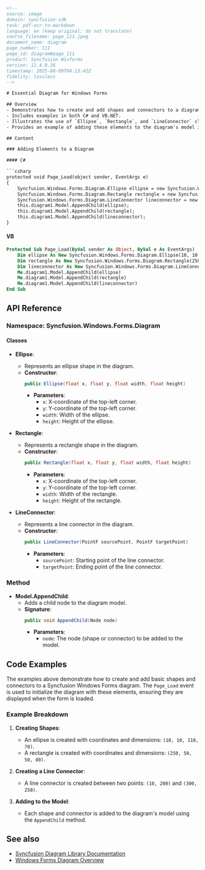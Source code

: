 ```html
<!-- 
source: image
domain: syncfusion-sdk
task: pdf-ocr-to-markdown
language: en (keep original; do not translate)
source_filename: page_111.jpeg
document_name: diagram
page_number: 111
page_id: diagram#page_111
product: Syncfusion Winforms
version: 11.4.0.26
timestamp: 2025-08-09T04:13:42Z
fidelity: lossless
-->

# Essential Diagram for Windows Forms

## Overview
- Demonstrates how to create and add shapes and connectors to a diagram using the Syncfusion.Windows.Forms.Diagram library in Windows Forms applications.
- Includes examples in both C# and VB.NET.
- Illustrates the use of `Ellipse`, `Rectangle`, and `LineConnector` classes to design a basic diagram.
- Provides an example of adding these elements to the diagram's model in the `Page_Load` event.

## Content

### Adding Elements to a Diagram

#### C#

```csharp
protected void Page_Load(object sender, EventArgs e)
{
    Syncfusion.Windows.Forms.Diagram.Ellipse ellipse = new Syncfusion.Windows.Forms.Diagram.Ellipse(10, 10, 110, 70);
    Syncfusion.Windows.Forms.Diagram.Rectangle rectangle = new Syncfusion.Windows.Forms.Diagram.Rectangle(250, 50, 50, 80);
    Syncfusion.Windows.Forms.Diagram.LineConnector lineconnector = new Syncfusion.Windows.Forms.Diagram.LineConnector(new System.Drawing.PointF(10, 200), new System.Drawing.PointF(300, 250));
    this.diagram1.Model.AppendChild(ellipse);
    this.diagram1.Model.AppendChild(rectangle);
    this.diagram1.Model.AppendChild(lineconnector);
}
```

#### VB

```vb
Protected Sub Page_Load(ByVal sender As Object, ByVal e As EventArgs)
    Dim ellipse As New Syncfusion.Windows.Forms.Diagram.Ellipse(10, 10, 110, 70)
    Dim rectangle As New Syncfusion.Windows.Forms.Diagram.Rectangle(250, 50, 50, 80)
    Dim lineconnector As New Syncfusion.Windows.Forms.Diagram.LineConnector(New System.Drawing.PointF(10, 200), New System.Drawing.PointF(300, 250))
    Me.diagram1.Model.AppendChild(ellipse)
    Me.diagram1.Model.AppendChild(rectangle)
    Me.diagram1.Model.AppendChild(lineconnector)
End Sub
```

## API Reference

### Namespace: Syncfusion.Windows.Forms.Diagram

#### Classes
- **Ellipse**:
  - Represents an ellipse shape in the diagram.
  - **Constructor**:
    ```csharp
    public Ellipse(float x, float y, float width, float height)
    ```
    - **Parameters**:
      - `x`: X-coordinate of the top-left corner.
      - `y`: Y-coordinate of the top-left corner.
      - `width`: Width of the ellipse.
      - `height`: Height of the ellipse.
    
- **Rectangle**:
  - Represents a rectangle shape in the diagram.
  - **Constructor**:
    ```csharp
    public Rectangle(float x, float y, float width, float height)
    ```
    - **Parameters**:
      - `x`: X-coordinate of the top-left corner.
      - `y`: Y-coordinate of the top-left corner.
      - `width`: Width of the rectangle.
      - `height`: Height of the rectangle.
    
- **LineConnector**:
  - Represents a line connector in the diagram.
  - **Constructor**:
    ```csharp
    public LineConnector(PointF sourcePoint, PointF targetPoint)
    ```
    - **Parameters**:
      - `sourcePoint`: Starting point of the line connector.
      - `targetPoint`: Ending point of the line connector.

### Method
- **Model.AppendChild**:
  - Adds a child node to the diagram model.
  - **Signature**:
    ```csharp
    public void AppendChild(Node node)
    ```
    - **Parameters**:
      - `node`: The node (shape or connector) to be added to the model.

## Code Examples

The examples above demonstrate how to create and add basic shapes and connectors to a Syncfusion Windows Forms diagram. The `Page_Load` event is used to initialize the diagram with these elements, ensuring they are displayed when the form is loaded.

### Example Breakdown
1. **Creating Shapes**:
   - An ellipse is created with coordinates and dimensions: `(10, 10, 110, 70)`.
   - A rectangle is created with coordinates and dimensions: `(250, 50, 50, 80)`.

2. **Creating a Line Connector**:
   - A line connector is created between two points: `(10, 200)` and `(300, 250)`.

3. **Adding to the Model**:
   - Each shape and connector is added to the diagram's model using the `AppendChild` method.

## See also
- [Syncfusion Diagram Library Documentation](https://help.syncfusion.com/windowsforms/diagram)
- [Windows Forms Diagram Overview](https://help.syncfusion.com/windowsforms/diagram/overview)

<!-- tags: [Syncfusion, Windows Forms, Diagram, Shapes, Connectors, Page_Load, VB.NET, C#] keywords: [Windows Forms, Diagram, Ellipse, Rectangle, LineConnector, Page_Load, AppendChild] -->
```